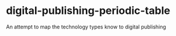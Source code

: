 digital-publishing-periodic-table
=================================

An attempt to map the technology types know to digital publishing
